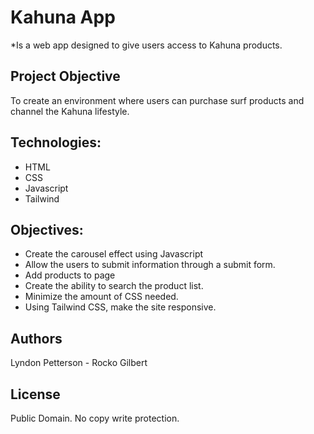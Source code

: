 # Kahuna App
*Is a web app designed to give users access to Kahuna products.  


## Project Objective
To create an environment where users can purchase surf products and channel the Kahuna lifestyle.

## Technologies:
* HTML 
* CSS
* Javascript 
* Tailwind

## Objectives:
* Create the carousel effect using Javascript
* Allow the users to submit information through a submit form.
* Add products to page 
* Create the ability to search the product list.
* Minimize the amount of CSS needed. 
* Using Tailwind CSS, make the site responsive.


## Authors
Lyndon Petterson - Rocko Gilbert 

## License
Public Domain. No copy write protection.